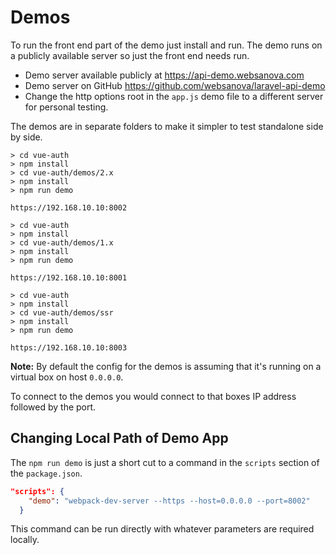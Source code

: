 # Demos

To run the front end part of the demo just install and run. The demo runs on a publicly available server so just the front end needs run.

* Demo server available publicly at https://api-demo.websanova.com
* Demo server on GitHub https://github.com/websanova/laravel-api-demo
* Change the http options root in the `app.js` demo file to a different server for personal testing.

The demos are in separate folders to make it simpler to test standalone side by side.

```shell
> cd vue-auth
> npm install
> cd vue-auth/demos/2.x
> npm install
> npm run demo

https://192.168.10.10:8002
```

```shell
> cd vue-auth
> npm install
> cd vue-auth/demos/1.x
> npm install
> npm run demo

https://192.168.10.10:8001
```

```shell
> cd vue-auth
> npm install
> cd vue-auth/demos/ssr
> npm install
> npm run demo

https://192.168.10.10:8003
```

**Note:** By default the config for the demos is assuming that it's running on a virtual box on host `0.0.0.0`.

To connect to the demos you would connect to that boxes IP address followed by the port.



## Changing Local Path of Demo App

The `npm run demo` is just a short cut to a command in the `scripts` section of the `package.json`.

```json
"scripts": {
    "demo": "webpack-dev-server --https --host=0.0.0.0 --port=8002"
  }
```

This command can be run directly with whatever parameters are required locally.